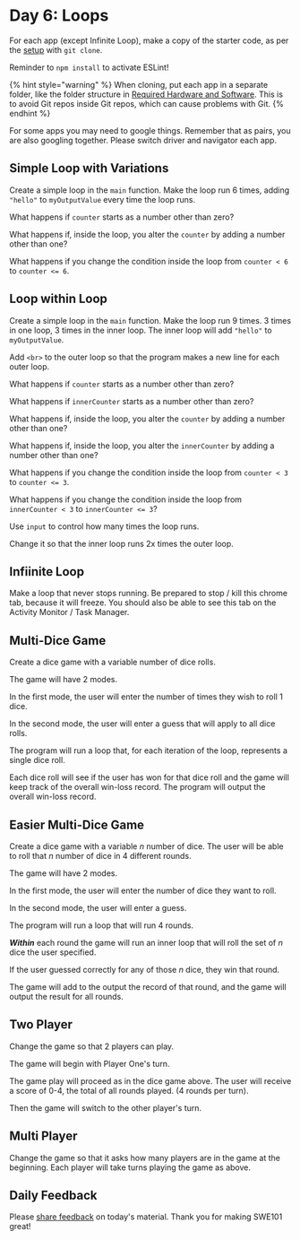 # Day 6: Loops

For each app \(except Infinite Loop\), make a copy of the starter code, as per the [setup](https://swe101.rocketacademy.co/4-getting-started-with-code/4-2-our-first-program#setup) with `git clone`.

Reminder to `npm install` to activate ESLint!

{% hint style="warning" %}
When cloning, put each app in a separate folder, like the folder structure in [Required Hardware and Software](../course-logistics/required-hardware-and-software.md#folder-structure-for-swe101). This is to avoid Git repos inside Git repos, which can cause problems with Git.
{% endhint %}

For some apps you may need to google things. Remember that as pairs, you are also googling together. Please switch driver and navigator each app.

## Simple Loop with Variations

Create a simple loop in the `main` function. Make the loop run 6 times, adding `"hello"` to `myOutputValue` every time the loop runs.

What happens if `counter` starts as a number other than zero?

What happens if, inside the loop, you alter the `counter` by adding a number other than one?

What happens if you change the condition inside the loop from `counter < 6` to `counter <= 6`.

## Loop within Loop

Create a simple loop in the `main` function. Make the loop run 9 times. 3 times in one loop, 3 times in the inner loop. The inner loop will add `"hello"` to `myOutputValue`.

Add `<br>` to the outer loop so that the program makes a new line for each outer loop.

What happens if `counter` starts as a number other than zero?

What happens if `innerCounter` starts as a number other than zero?

What happens if, inside the loop, you alter the `counter` by adding a number other than one?

What happens if, inside the loop, you alter the `innerCounter` by adding a number other than one?

What happens if you change the condition inside the loop from `counter < 3` to `counter <= 3`.

What happens if you change the condition inside the loop from `innerCounter < 3` to `innerCounter <= 3`?

Use `input` to control how many times the loop runs.

Change it so that the inner loop runs 2x times the outer loop.

## Infiinite Loop

Make a loop that never stops running. Be prepared to stop / kill this chrome tab, because it will freeze. You should also be able to see this tab on the Activity Monitor / Task Manager.

## Multi-Dice Game

Create a dice game with a variable number of dice rolls.

The game will have 2 modes.

In the first mode, the user will enter the number of times they wish to roll 1 dice.

In the second mode, the user will enter a guess that will apply to all dice rolls.

The program will run a loop that, for each iteration of the loop, represents a single dice roll.

Each dice roll will see if the user has won for that dice roll and the game will keep track of the overall win-loss record. The program will output the overall win-loss record.

## Easier Multi-Dice Game

Create a dice game with a variable _n_ number of dice. The user will be able to roll that _n_ number of dice in 4 different rounds.

The game will have 2 modes.

In the first mode, the user will enter the number of dice they want to roll.

In the second mode, the user will enter a guess.

The program will run a loop that will run 4 rounds.

_**Within**_ each round the game will run an inner loop that will roll the set of _n_ dice the user specified.

If the user guessed correctly for any of those _n_ dice, they win that round.

The game will add to the output the record of that round, and the game will output the result for all rounds.

## Two Player

Change the game so that 2 players can play.

The game will begin with Player One's turn.

The game play will proceed as in the dice game above. The user will receive a score of 0-4, the total of all rounds played. \(4 rounds per turn\).

Then the game will switch to the other player's turn.

## Multi Player

Change the game so that it asks how many players are in the game at the beginning. Each player will take turns playing the game as above.

## Daily Feedback

Please [share feedback](https://forms.gle/NK3mez8er7pPo7tu5) on today's material. Thank you for making SWE101 great!

